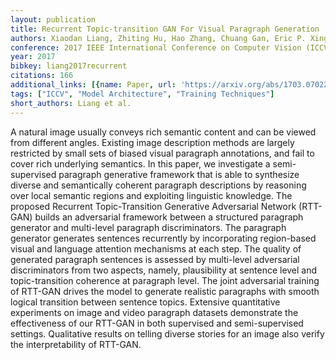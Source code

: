 ```yaml
---
layout: publication
title: Recurrent Topic-transition GAN For Visual Paragraph Generation
authors: Xiaodan Liang, Zhiting Hu, Hao Zhang, Chuang Gan, Eric P. Xing
conference: 2017 IEEE International Conference on Computer Vision (ICCV)
year: 2017
bibkey: liang2017recurrent
citations: 166
additional_links: [{name: Paper, url: 'https://arxiv.org/abs/1703.07022'}]
tags: ["ICCV", "Model Architecture", "Training Techniques"]
short_authors: Liang et al.
---
```

A natural image usually conveys rich semantic content and can be viewed from
different angles. Existing image description methods are largely restricted by
small sets of biased visual paragraph annotations, and fail to cover rich
underlying semantics. In this paper, we investigate a semi-supervised paragraph
generative framework that is able to synthesize diverse and semantically
coherent paragraph descriptions by reasoning over local semantic regions and
exploiting linguistic knowledge. The proposed Recurrent Topic-Transition
Generative Adversarial Network (RTT-GAN) builds an adversarial framework
between a structured paragraph generator and multi-level paragraph
discriminators. The paragraph generator generates sentences recurrently by
incorporating region-based visual and language attention mechanisms at each
step. The quality of generated paragraph sentences is assessed by multi-level
adversarial discriminators from two aspects, namely, plausibility at sentence
level and topic-transition coherence at paragraph level. The joint adversarial
training of RTT-GAN drives the model to generate realistic paragraphs with
smooth logical transition between sentence topics. Extensive quantitative
experiments on image and video paragraph datasets demonstrate the effectiveness
of our RTT-GAN in both supervised and semi-supervised settings. Qualitative
results on telling diverse stories for an image also verify the
interpretability of RTT-GAN.